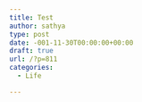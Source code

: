 ```yaml
---
title: Test
author: sathya
type: post
date: -001-11-30T00:00:00+00:00
draft: true
url: /?p=811
categories:
  - Life

---
```

